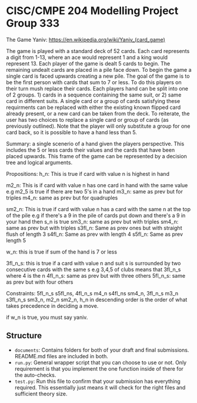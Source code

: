 # CISC/CMPE 204 Modelling Project Group 333

The Game Yaniv:
https://en.wikipedia.org/wiki/Yaniv_(card_game)

The game is played with a standard deck of 52 cards. Each card represents a digit from 1-13, where an ace would represent 1 and a king would represent 13. Each player of the game is dealt 5 cards to begin. The remaining undealt cards are placed in a pile face down. To begin the game a single card is faced upwards creating a new pile. The goal of the game is to be the first person with cards that sum to 7 or less. To do this players on their turn mush replace their cards. Each players hand can be split into one of 2 groups. 1) cards in a sequence containing the same suit, or 2) same card in different suits. A single card or a group of cards satisfying these requirments can be replaced with either the existing known flipped card already present, or a new card can be taken from the deck. To reiterate, the user has two choices to replace a single card or group of cards (as previously outlined). Note that the player will only substitute a group for one card back, so it is possible to have a hand less than 5.

Summary:
a single scenerio of a hand given the players perspective. This includes the 5 or less cards their values and the cards that have been placed upwards. This frame of the game can be represented by a decision tree and logical arguments.

Propositions:
h_n: This is true if card with value n is highest in hand

m2_n: This is if card with value n has one card in hand with the same value
e.g m2_5 is true if there are two 5's in a hand
m3_n: same as prev but for triples
m4_n: same as prev but for quadruples

sm2_n: This is true if card with value n has a card with the same n at the top of the pile
e.g if there's a 9 in the pile of cards put down and there's a 9 in your hand then s_n is true
sm3_n: same as prev but with triples
sm4_n: same as prev but with triples
s3fl_n: Same as prev ones but with straight flush of length 3
s4fl_n: Same as prev with length 4
s5fl_n: Same as prev length 5

w_n: this is true if sum of the hand is 7 or less

3fl_n_s: this is true if a card with value n and suit s is surrounded by two
consecutive cards with the same s
e.g 3,4,5 of clubs means that 3fl_n_s where 4 is the n
4fl_n_s: same as prev but with three others
5fl_n_s: same as prev but with four others

Constraints:
5fl_n_s  s5fl_ns,
4fl_n_s  m4_n  s4fl_ns  sm4_n,
3fl_n_s  m3_n  s3fl_n_s  sm3_n,
m2_n  sm2_n,
h_n in descending order is the order of what takes precedence in deciding a move.

if w_n is true, you must say yaniv.

## Structure

* `documents`: Contains folders for both of your draft and final submissions. README.md files are included in both.
* `run.py`: General wrapper script that you can choose to use or not. Only requirement is that you implement the one function inside of there for the auto-checks.
* `test.py`: Run this file to confirm that your submission has everything required. This essentially just means it will check for the right files and sufficient theory size.
